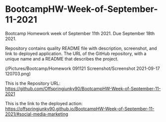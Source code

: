 # BootcampHW-Week-of-September-11-2021
Bootcamp Homework week of September 11th 2021. Due September 18th 2021.

Repository contains quality README file with description, screenshot, and link to deployed application.
 The URL of the GitHub repository, with a unique name and a README that describes the project.

(/Pictures/Bootcamp/Homework 091121 Screenshot/Screenshot 2021-09-17 120703.png)




This is the Repository URL:
        https://github.com/Offspringjunky90/BootcampHW-Week-of-September-11-2021

This is the link to the deployed action:
        https://offspringjunky90.github.io/BootcampHW-Week-of-September-11-2021/#social-media-marketing
